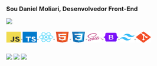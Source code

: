 ### Sou Daniel Moliari, Desenvolvedor Front-End
<div>
  <a href="https://github.com/DanielMoliari">
  <img height="180em" src="https://github-readme-stats.vercel.app/api/top-langs/?username=DanielMoliari&layout=compact&langs_count=16&theme=dark&show_icons=true" />
</div>
 

<div style="display: inline_block"><br>
  <img align="center" alt="DanielMoliari-Js" height="30" width="40" src="https://github.com/devicons/devicon/blob/master/icons/javascript/javascript-original.svg">
  <img align="center" alt="DanielMoliari-Ts" height="30" width="40" src="https://github.com/devicons/devicon/blob/master/icons/typescript/typescript-original.svg">
  <img align="center" alt="DanielMoliari-React" height="30" width="40" src="https://github.com/devicons/devicon/blob/master/icons/react/react-original.svg">
  <img align="center" alt="DanielMoliari-HTML" height="30" width="40" src="https://github.com/devicons/devicon/blob/master/icons/html5/html5-original.svg">
  <img align="center" alt="DanielMoliari-CSS" height="30" width="40" src="https://github.com/devicons/devicon/blob/master/icons/css3/css3-original.svg">
  <img align="center" alt="DanielMoliari-SCSS" height="30" width="40" src="https://github.com/devicons/devicon/blob/master/icons/sass/sass-original.svg">
  <img align="center" alt="DanielMoliari-Bootstrap" height="30" width="40" src="https://github.com/devicons/devicon/blob/master/icons/bootstrap/bootstrap-original.svg">
  <img align="center" alt="DanielMoliari-TailWind" height="30" width="40" src="https://github.com/devicons/devicon/blob/master/icons/tailwindcss/tailwindcss-plain.svg">
  <img align="center" alt="DanielMoliari-GIT" height="30" width="40" src="https://github.com/devicons/devicon/blob/master/icons/git/git-original.svg">
</div>
  
  ##
 
<div> 
  <a href="https://www.instagram.com/danmoliari/" target="_blank"><img src="https://img.shields.io/badge/-Instagram-%23E4405F?style=for-the-badge&logo=instagram&logoColor=white" target="_blank"></a>
  <a href = "mailto:danielmoliaribarbosa@gmail.com"><img src="https://img.shields.io/badge/-Gmail-%23333?style=for-the-badge&logo=gmail&logoColor=white" target="_blank"></a>
  <a href="https://www.linkedin.com/in/daniel-moliari-2838a726a/" target="_blank"><img src="https://img.shields.io/badge/-LinkedIn-%230077B5?style=for-the-badge&logo=linkedin&logoColor=white" target="_blank"></a> 
</div>
